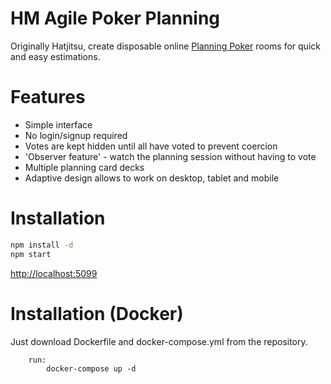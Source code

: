 HM Agile Poker Planning
========

Originally Hatjitsu, create disposable online [Planning Poker](http://en.wikipedia.org/wiki/Planning_poker) rooms for quick and easy estimations.

Features
========

* Simple interface
* No login/signup required
* Votes are kept hidden until all have voted to prevent coercion
* 'Observer feature' - watch the planning session without having to vote
* Multiple planning card decks
* Adaptive design allows to work on desktop, tablet and mobile

Installation
============

```sh
npm install -d
npm start
```

[http://localhost:5099](http://localhost:5099)

Installation (Docker)
=====================

Just download Dockerfile and docker-compose.yml from the repository.

```dockerfile
    run:
        docker-compose up -d
```
